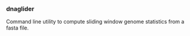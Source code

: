 ### dnaglider

Command line utility to compute sliding window genome statistics from a fasta file.


